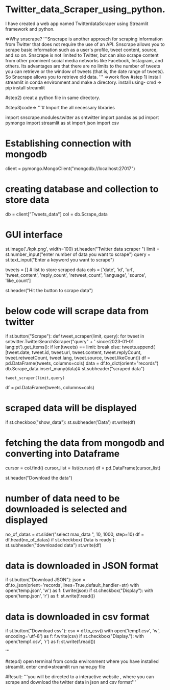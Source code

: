 # Twitter_data_Scraper_using_python.
I have created a web app named TwitterdataScraper using Streamlit framework and python.

=>Why snscrape?
'''Snscrape is another approach for scraping information from Twitter that does not require the use of an API. Snscrape allows you to scrape basic information such as a user's profile, tweet content, source, and so on.
Snscrape is not limited to Twitter, but can also scrape content from other prominent social media networks like Facebook, Instagram, and others.
Its advantages are that there are no limits to the number of tweets you can retrieve or the window of tweets (that is, the date range of tweets). So Snscrape allows you to retrieve old data.
'''
=>work flow
#step 1) install streamlit in conda environment and make a directory.
install using- cmd => pip install streamlit

#step2) creat a python file in same directory.

#step3)code=>
'''# Import the all necessary libraries

import snscrape.modules.twitter as sntwitter
import pandas as pd
import pymongo
import streamlit as st
import json
import csv

# Establishing connection with mongodb
client = pymongo.MongoClient("mongodb://localhost:27017")
# creating database and collection to store data
db = client["Tweets_data"]
col = db.Scrape_data

# GUI interface
st.image('./kpk.png', width=100)
st.header("Twitter data scraper ")
limit = st.number_input("enter number of data you want to scrape")
query = st.text_input("Enter a keyword you want to scrape")


tweets = [] # list to store scraped data
cols = ['date', 'id', 'url', 'tweet_content', 'reply_count', 'retweet_count', 'language', 'source', 'like_count']

st.header("Hit the button to scrape data")

# below code will scrape data from twitter
if st.button("Scrape"):
    def tweet_scraper(limit, query):
        for tweet in sntwitter.TwitterSearchScraper("query" + ' since:2023-01-01 lang:pt').get_items():
            if len(tweets) == limit:
                break
            else:
                tweets.append(
                    [tweet.date, tweet.id, tweet.url, tweet.content, tweet.replyCount, tweet.retweetCount, tweet.lang,
                     tweet.source, tweet.likeCount])
        df = pd.DataFrame(tweets, columns=cols)
        data = df.to_dict(orient="records")
        db.Scrape_data.insert_many(data)#
        st.subheader("scraped data")

    tweet_scraper(limit,query)

df = pd.DataFrame(tweets, columns=cols)
# scraped data will be displayed
if st.checkbox("show_data"):
    st.subheader('Data')
    st.write(df)

# fetching the data from mongodb and converting into Dataframe
cursor = col.find()
cursor_list = list(cursor)
df = pd.DataFrame(cursor_list)

st.header("Download the data")
# number of data need to be downloaded is selected and displayed
no_of_datas = st.slider("select max_data ", 10, 1000, step=10)
df = df.head(no_of_datas)
if st.checkbox('Data is ready'):
    st.subheader("downloaded data")
    st.write(df)

# data is downloaded in JSON format
if st.button("Download JSON"):
    json = df.to_json(orient='records',lines=True,default_handler=str)
    with open('temp.json', 'w') as f:
        f.write(json)
if st.checkbox("Display"):
    with open('temp.json', 'r') as f:
        st.write(f.read())

# data is downloaded in csv format
if st.button("Download csv"):
    csv = df.to_csv()
    with open('temp1.csv', 'w', encoding='utf-8') as f:
        f.write(csv)
if st.checkbox("Display."):
    with open('temp1.csv', 'r') as f:
        st.write(f.read())
        
'''

#step4) open terminal from conda environment where you have installed streamlit.
enter cmd=>streamlit run name.py file

#Result:
'''you will be directed to a interactive website , where you can scrape and download the twitter data in json and csv format''' 
